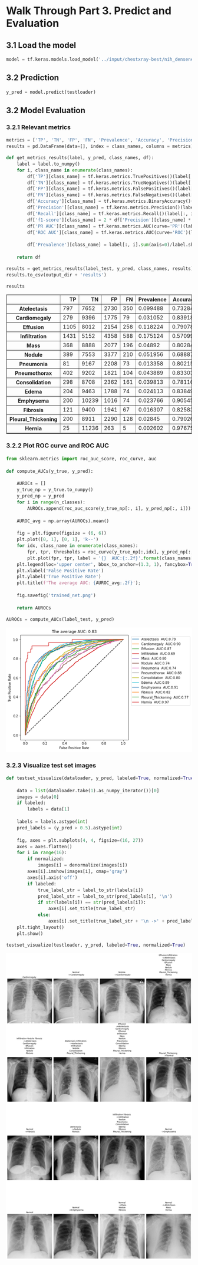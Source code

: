 # Walk Through Part 3. Predict and Evaluation

## 3.1 Load the model


```python
model = tf.keras.models.load_model('../input/chestxray-best/nih_densenet121_model.h5', compile=False)
```

## 3.2 Prediction


```python
y_pred = model.predict(testloader)
```

## 3.2 Model Evaluation

### 3.2.1 Relevant metrics


```python
metrics = ['TP', 'TN', 'FP', 'FN', 'Prevalence', 'Accuracy', 'Precision', 'Recall', 'f1-score','PR AUC', 'ROC AUC']
results = pd.DataFrame(data=[], index = class_names, columns = metrics)
```


```python
def get_metrics_results(label, y_pred, class_names, df):
    label = label.to_numpy()
    for i, class_name in enumerate(class_names):
        df['TP'][class_name] = tf.keras.metrics.TruePositives()(label[:, i], y_pred[:, i]).numpy().astype('int32')
        df['TN'][class_name] = tf.keras.metrics.TrueNegatives()(label[:, i], y_pred[:, i]).numpy().astype('int32')
        df['FP'][class_name] = tf.keras.metrics.FalsePositives()(label[:, i], y_pred[:, i]).numpy().astype('int32')
        df['FN'][class_name] = tf.keras.metrics.FalseNegatives()(label[:, i], y_pred[:, i]).numpy().astype('int32')
        df['Accuracy'][class_name] = tf.keras.metrics.BinaryAccuracy()(label[:, i], y_pred[:, i]).numpy()
        df['Precision'][class_name] = tf.keras.metrics.Precision()(label[:, i], y_pred[:, i]).numpy()
        df['Recall'][class_name] = tf.keras.metrics.Recall()(label[:, i], y_pred[:, i]).numpy()
        df['f1-score'][class_name] = 2 * df['Precision'][class_name] * df['Recall'][class_name]/( df['Precision'][class_name] + df['Recall'][class_name] + 1e-7)
        df['PR AUC'][class_name] = tf.keras.metrics.AUC(curve='PR')(label[:, i], y_pred[:, i]).numpy()
        df['ROC AUC'][class_name] = tf.keras.metrics.AUC(curve='ROC')(label[:, i], y_pred[:, i]).numpy()
        
        df['Prevalence'][class_name] = label[:, i].sum(axis=0)/label.shape[0]
        
    return df
```


```python
results = get_metrics_results(label_test, y_pred, class_names, results)
results.to_csv(output_dir + 'results')
```


```python
results
```




<div>
<style scoped>
    .dataframe tbody tr th:only-of-type {
        vertical-align: middle;
    }

    .dataframe tbody tr th {
        vertical-align: top;
    }

    .dataframe thead th {
        text-align: right;
    }
</style>
<table border="1" class="dataframe">
  <thead>
    <tr style="text-align: right;">
      <th></th>
      <th>TP</th>
      <th>TN</th>
      <th>FP</th>
      <th>FN</th>
      <th>Prevalence</th>
      <th>Accuracy</th>
      <th>Precision</th>
      <th>Recall</th>
      <th>f1-score</th>
      <th>PR AUC</th>
      <th>ROC AUC</th>
    </tr>
  </thead>
  <tbody>
    <tr>
      <th>Atelectasis</th>
      <td>797</td>
      <td>7652</td>
      <td>2730</td>
      <td>350</td>
      <td>0.099488</td>
      <td>0.732848</td>
      <td>0.225971</td>
      <td>0.694856</td>
      <td>0.341035</td>
      <td>0.30357</td>
      <td>0.791514</td>
    </tr>
    <tr>
      <th>Cardiomegaly</th>
      <td>279</td>
      <td>9396</td>
      <td>1775</td>
      <td>79</td>
      <td>0.031052</td>
      <td>0.839188</td>
      <td>0.135833</td>
      <td>0.77933</td>
      <td>0.231343</td>
      <td>0.335431</td>
      <td>0.900263</td>
    </tr>
    <tr>
      <th>Effusion</th>
      <td>1105</td>
      <td>8012</td>
      <td>2154</td>
      <td>258</td>
      <td>0.118224</td>
      <td>0.790788</td>
      <td>0.339061</td>
      <td>0.810712</td>
      <td>0.478148</td>
      <td>0.479529</td>
      <td>0.873256</td>
    </tr>
    <tr>
      <th>Infiltration</th>
      <td>1431</td>
      <td>5152</td>
      <td>4358</td>
      <td>588</td>
      <td>0.175124</td>
      <td>0.570995</td>
      <td>0.247193</td>
      <td>0.708767</td>
      <td>0.366547</td>
      <td>0.320589</td>
      <td>0.68805</td>
    </tr>
    <tr>
      <th>Mass</th>
      <td>368</td>
      <td>8888</td>
      <td>2077</td>
      <td>196</td>
      <td>0.04892</td>
      <td>0.802845</td>
      <td>0.150511</td>
      <td>0.652482</td>
      <td>0.2446</td>
      <td>0.261568</td>
      <td>0.803305</td>
    </tr>
    <tr>
      <th>Nodule</th>
      <td>389</td>
      <td>7553</td>
      <td>3377</td>
      <td>210</td>
      <td>0.051956</td>
      <td>0.688872</td>
      <td>0.103293</td>
      <td>0.649416</td>
      <td>0.178236</td>
      <td>0.180265</td>
      <td>0.743427</td>
    </tr>
    <tr>
      <th>Pneumonia</th>
      <td>81</td>
      <td>9167</td>
      <td>2208</td>
      <td>73</td>
      <td>0.013358</td>
      <td>0.802151</td>
      <td>0.035387</td>
      <td>0.525974</td>
      <td>0.066312</td>
      <td>0.040735</td>
      <td>0.741872</td>
    </tr>
    <tr>
      <th>Pneumothorax</th>
      <td>402</td>
      <td>9202</td>
      <td>1821</td>
      <td>104</td>
      <td>0.043889</td>
      <td>0.83303</td>
      <td>0.180837</td>
      <td>0.794466</td>
      <td>0.294613</td>
      <td>0.305633</td>
      <td>0.881849</td>
    </tr>
    <tr>
      <th>Consolidation</th>
      <td>298</td>
      <td>8708</td>
      <td>2362</td>
      <td>161</td>
      <td>0.039813</td>
      <td>0.781161</td>
      <td>0.11203</td>
      <td>0.649237</td>
      <td>0.191087</td>
      <td>0.132937</td>
      <td>0.801257</td>
    </tr>
    <tr>
      <th>Edema</th>
      <td>204</td>
      <td>9463</td>
      <td>1788</td>
      <td>74</td>
      <td>0.024113</td>
      <td>0.838494</td>
      <td>0.10241</td>
      <td>0.733813</td>
      <td>0.179736</td>
      <td>0.175708</td>
      <td>0.886428</td>
    </tr>
    <tr>
      <th>Emphysema</th>
      <td>200</td>
      <td>10239</td>
      <td>1016</td>
      <td>74</td>
      <td>0.023766</td>
      <td>0.905456</td>
      <td>0.164474</td>
      <td>0.729927</td>
      <td>0.268456</td>
      <td>0.31924</td>
      <td>0.905833</td>
    </tr>
    <tr>
      <th>Fibrosis</th>
      <td>121</td>
      <td>9400</td>
      <td>1941</td>
      <td>67</td>
      <td>0.016307</td>
      <td>0.825831</td>
      <td>0.058681</td>
      <td>0.643617</td>
      <td>0.107556</td>
      <td>0.111078</td>
      <td>0.815286</td>
    </tr>
    <tr>
      <th>Pleural_Thickening</th>
      <td>200</td>
      <td>8911</td>
      <td>2290</td>
      <td>128</td>
      <td>0.02845</td>
      <td>0.790268</td>
      <td>0.080321</td>
      <td>0.609756</td>
      <td>0.141945</td>
      <td>0.107171</td>
      <td>0.772643</td>
    </tr>
    <tr>
      <th>Hernia</th>
      <td>25</td>
      <td>11236</td>
      <td>263</td>
      <td>5</td>
      <td>0.002602</td>
      <td>0.976754</td>
      <td>0.086806</td>
      <td>0.833333</td>
      <td>0.157233</td>
      <td>0.359712</td>
      <td>0.970161</td>
    </tr>
  </tbody>
</table>
</div>



### 3.2.2 Plot ROC curve and ROC AUC


```python
from sklearn.metrics import roc_auc_score, roc_curve, auc

def compute_AUCs(y_true, y_pred):
    
    AUROCs = []
    y_true_np = y_true.to_numpy()
    y_pred_np = y_pred
    for i in range(n_classes):
        AUROCs.append(roc_auc_score(y_true_np[:, i], y_pred_np[:, i]))
    
    AUROC_avg = np.array(AUROCs).mean()
    
    fig = plt.figure(figsize = (6, 6))
    plt.plot([0, 1], [0, 1], 'k--')
    for idx, class_name in enumerate(class_names):
        fpr, tpr, thresholds = roc_curve(y_true_np[:,idx], y_pred_np[:, idx])
        plt.plot(fpr, tpr, label = '{}  AUC:{:.2f}'.format(class_names[idx], auc(fpr, tpr)))
    plt.legend(loc='upper center', bbox_to_anchor=(1.3, 1), fancybox=True, ncol=1)
    plt.xlabel('False Positive Rate')
    plt.ylabel('True Positive Rate')
    plt.title(f'The average AUC: {AUROC_avg:.2f}');
    
    fig.savefig('trained_net.png')

    return AUROCs
```


```python
AUROCs = compute_AUCs(label_test, y_pred)
```


    
![png](output_13_0.png)
    


### 3.2.3 Visualize test set images


```python
def testset_visualize(dataloader, y_pred, labeled=True, normalized=True):  

    data = list(dataloader.take(1).as_numpy_iterator())[0]
    images = data[0]
    if labeled:
        labels = data[1]
    
    labels = labels.astype(int)
    pred_labels = (y_pred > 0.5).astype(int)

    fig, axes = plt.subplots(4, 4, figsize=(16, 27))
    axes = axes.flatten()
    for i in range(16):
        if normalized:
            images[i] = denormalize(images[i])
        axes[i].imshow(images[i], cmap='gray')
        axes[i].axis('off')
        if labeled:
            true_label_str = label_to_str(labels[i])
            pred_label_str = label_to_str(pred_labels[i], '\n')
            if str(labels[i]) == str(pred_labels[i]):
                axes[i].set_title(true_label_str)
            else:               
                axes[i].set_title(true_label_str + '\n ->' + pred_label_str)
    plt.tight_layout()
    plt.show()
```


```python
testset_visualize(testloader, y_pred, labeled=True, normalized=True)
```


    
![png](output_16_0.png)
    

